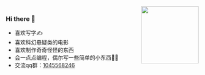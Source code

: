 <img align="right" src="https://github-readme-stats.vercel.app/api?username=LoSenTrad" style="height:150px;">  

### Hi there 👋
* 喜欢写字✍️
* 喜欢科幻悬疑类的电影
* 喜欢制作奇奇怪怪的东西
* 会一点点编程，偶尔写一些简单的小东西👨‍💻‍
* 交流qq群：[1045568246](https://jq.qq.com/?_wv=1027&k=q5vKUXdF)

